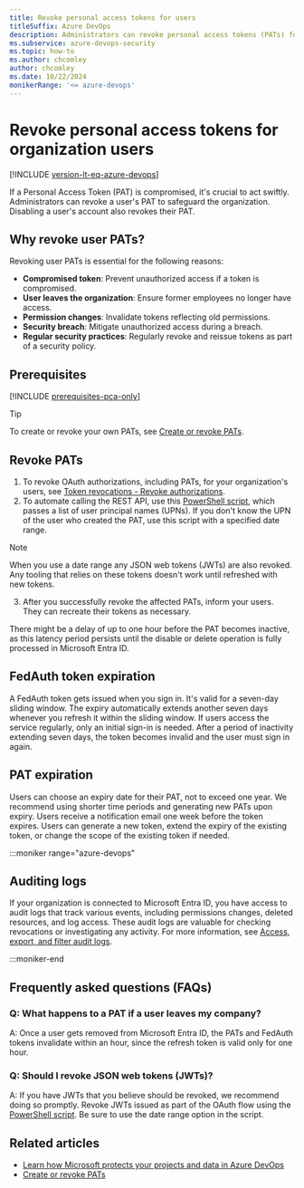 ```yaml
---
title: Revoke personal access tokens for users
titleSuffix: Azure DevOps
description: Administrators can revoke personal access tokens (PATs) for users when they're compromised, protecting the organization.
ms.subservice: azure-devops-security
ms.topic: how-to
ms.author: chcomley
author: chcomley
ms.date: 10/22/2024
monikerRange: '<= azure-devops'
---
```


# Revoke personal access tokens for organization users

[!INCLUDE [version-lt-eq-azure-devops](../../includes/version-lt-eq-azure-devops.md)]

If a Personal Access Token (PAT) is compromised, it's crucial to act swiftly. Administrators can revoke a user's PAT to safeguard the organization. Disabling a user's account also revokes their PAT.

## Why revoke user PATs?

Revoking user PATs is essential for the following reasons:
- **Compromised token**: Prevent unauthorized access if a token is compromised.
- **User leaves the organization**: Ensure former employees no longer have access.
- **Permission changes**: Invalidate tokens reflecting old permissions.
- **Security breach**: Mitigate unauthorized access during a breach.
- **Regular security practices**: Regularly revoke and reissue tokens as part of a security policy.

## Prerequisites

[!INCLUDE [prerequisites-pca-only](../../includes/prerequisites-pca-only.md)]

> [!TIP]
> To create or revoke your own PATs, see [Create or revoke PATs](use-personal-access-tokens-to-authenticate.md).

## Revoke PATs

1. To revoke OAuth authorizations, including PATs, for your organization's users, see [Token revocations - Revoke authorizations](/rest/api/azure/devops/tokenadministration/token%20revocations/revoke%20authorizations?view=azure-devops-rest-5.0&preserve-view=true).
2. To automate calling the REST API, use this [PowerShell script](https://github.com/Microsoft/vsts-script-samples/tree/master/PowerShell/TokenAdmin), which passes a list of user principal names (UPNs). If you don't know the UPN of the user who created the PAT, use this script with a specified date range.

> [!NOTE]
> When you use a date range any JSON web tokens (JWTs) are also revoked. Any tooling that relies on these tokens doesn't work until refreshed with new tokens.

3. After you successfully revoke the affected PATs, inform your users. They can recreate their tokens as necessary.

There might be a delay of up to one hour before the PAT becomes inactive, as this latency period persists until the disable or delete operation is fully processed in Microsoft Entra ID.

<a id="token-expiration"></a>

## FedAuth token expiration

A FedAuth token gets issued when you sign in. It's valid for a seven-day sliding window. The expiry automatically extends another seven days whenever you refresh it within the sliding window. If users access the service regularly, only an initial sign-in is needed. After a period of inactivity extending seven days, the token becomes invalid and the user must sign in again.

## PAT expiration

Users can choose an expiry date for their PAT, not to exceed one year. We recommend using shorter time periods and generating new PATs upon expiry. Users receive a notification email one week before the token expires. Users can generate a new token, extend the expiry of the existing token, or change the scope of the existing token if needed.

:::moniker range="azure-devops"

## Auditing logs

If your organization is connected to Microsoft Entra ID, you have access to audit logs that track various events, including permissions changes, deleted resources, and log access. These audit logs are valuable for checking revocations or investigating any activity. For more information, see [Access, export, and filter audit logs](../audit/azure-devops-auditing.md).

:::moniker-end

## Frequently asked questions (FAQs)

### Q: What happens to a PAT if a user leaves my company?

A: Once a user gets removed from Microsoft Entra ID, the PATs and FedAuth tokens invalidate within an hour, since the refresh token is valid only for one hour.

### Q: Should I revoke JSON web tokens (JWTs)?

A: If you have JWTs that you believe should be revoked, we recommend doing so promptly. Revoke JWTs issued as part of the OAuth flow using the [PowerShell script](https://github.com/Microsoft/vsts-script-samples/tree/master/PowerShell/TokenAdmin). Be sure to use the date range option in the script.

## Related articles

- [Learn how Microsoft protects your projects and data in Azure DevOps](../../organizations/security/data-protection.md)
- [Create or revoke PATs](use-personal-access-tokens-to-authenticate.md)
